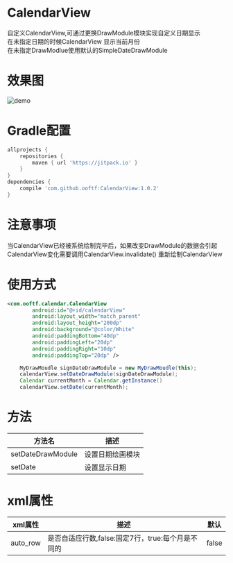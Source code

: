 # CalendarView
自定义CalendarView,可通过更换DrawModule模块实现自定义日期显示  
在未指定日期的时候CalendarView 显示当前月份  
在未指定DrawModlue使用默认的SimpleDateDrawModule
# 效果图
![demo](https://github.com/ooftf/CalendarView/raw/master/demoImage/whole.jpg)
# Gradle配置
```groovy
allprojects {
    repositories {
        maven { url 'https://jitpack.io' }
    }
}
dependencies {
    compile 'com.github.ooftf:CalendarView:1.0.2'
}
```
# 注意事项
当CalendarView已经被系统绘制完毕后，如果改变DrawModule的数据会引起CalendarView变化需要调用CalendarView.invalidate()
重新绘制CalendarView
# 使用方式
```xml
<com.ooftf.calendar.CalendarView
        android:id="@+id/calendarView"
        android:layout_width="match_parent"
        android:layout_height="200dp"
        android:background="@color/White"
        android:paddingBottom="40dp"
        android:paddingLeft="20dp"
        android:paddingRight="10dp"
        android:paddingTop="20dp" />
```
```java
    MyDrawMoudle signDateDrawModule = new MyDrawMoudle(this);
    calendarView.setDateDrawModule(signDateDrawModule);
    Calendar currentMonth = Calendar.getInstance()
    calendarView.setDate(currentMonth); 
```
# 方法
|方法名|描述
|---|---|
|setDateDrawModule|设置日期绘画模块 |
|setDate|设置显示日期  |
# xml属性
|xml属性|描述|默认
|---|---|---|
|auto_row|是否自适应行数,false:固定7行，true:每个月是不同的 |false|



